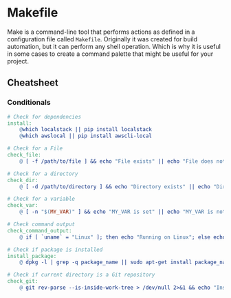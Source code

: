 # Makefile

Make is a command-line tool that performs actions as defined in a configuration file called `Makefile`.
Originally it was created for build automation, but it can perform any shell operation.
Which is why it is useful in some cases to create a command palette that might be useful for your project.

## Cheatsheet

### Conditionals

```makefile
# Check for dependencies
install:
    @which localstack || pip install localstack
    @which awslocal || pip install awscli-local

# Check for a File
check_file:
	@ [ -f /path/to/file ] && echo "File exists" || echo "File does not exist"

# Check for a directory
check_dir:
	@ [ -d /path/to/directory ] && echo "Directory exists" || echo "Directory does not exist"

# Check for a variable
check_var:
	@ [ -n "$(MY_VAR)" ] && echo "MY_VAR is set" || echo "MY_VAR is not set"

# Check command output
check_command_output:
	@ if [ `uname` = "Linux" ]; then echo "Running on Linux"; else echo "Not running on Linux"; fi

# Check if package is installed
install_package:
	@ dpkg -l | grep -q package_name || sudo apt-get install package_name

# Check if current directory is a Git repository
check_git:
	@ git rev-parse --is-inside-work-tree > /dev/null 2>&1 && echo "Inside a Git repository" || echo "Not a Git repository"
```
